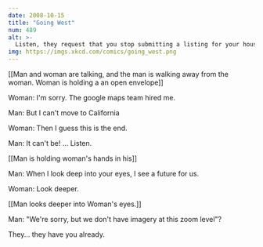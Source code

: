 ```yaml
---
date: 2008-10-15
title: "Going West"
num: 489
alt: >-
  Listen, they request that you stop submitting a listing for your house labeled 'WHERE YOU BROKE MY HEART'.
img: https://imgs.xkcd.com/comics/going_west.png
---
```

[[Man and woman are talking, and the man is walking away from the woman. Woman is holding a an open envelope]]

Woman: I'm sorry. The google maps team hired me.

Man: But I can't move to California

Woman: Then I guess this is the end.

Man: It can't be! ... Listen.

[[Man is holding woman's hands in his]]

Man: When I look deep into your eyes, I see a future for us.

Woman: Look deeper.

[[Man looks deeper into Woman's eyes.]]

Man: "We're sorry, but we don't have imagery at this zoom level"?

They... they have you already.


